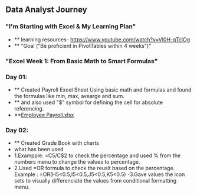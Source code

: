 ## Data Analyst Journey 

### "I'm Starting with Excel & My Learning Plan"

- ** learning resources- https://www.youtube.com/watch?v=Vl0H-qTclOg
- ** "Goal ("Be proficient in PivotTables within 4 weeks")"

 ### "Excel Week 1: From Basic Math to Smart Formulas"
 
### Day 01:
- ** Created Payroll Excel Sheet Using basic math and formulas and found the formulas like min, max, avearge and sum.
- ** and also used "$" symbol for defining the cell for absolute referencing.
- **[Employee Payroll.xlsx](https://github.com/user-attachments/files/22988534/Employee.Payroll.xlsx)

### Day 02:
- ** Created Grade Book with charts
- what has been used
- 1.Exampple: =C5/C$2 to check the percentage and used % from the numbers menu to change the values to percentage.
- 2.Used =OR formula to check the reuslt based on the percentage.
  Example : =OR(H5<0.5,I5<0.5,J5<0.5,K5<0.5)
-3.Gave values the icon sets to visually differenciate the values from conditional formatting menu.

